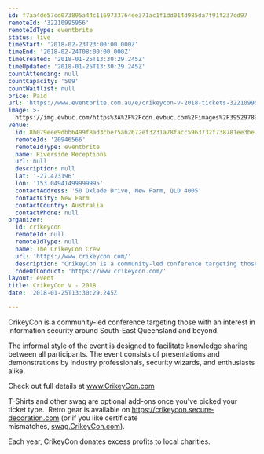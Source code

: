 ```yaml
---
id: f7aa4de57cd073895a44c1169733764ee371ac1f1dd014d985da7f91f237cd97
remoteId: '32210995956'
remoteIdType: eventbrite
status: live
timeStart: '2018-02-23T23:00:00.000Z'
timeEnd: '2018-02-24T08:00:00.000Z'
timeCreated: '2018-01-25T13:30:29.245Z'
timeUpdated: '2018-01-25T13:30:29.245Z'
countAttending: null
countCapacity: '509'
countWaitlist: null
price: Paid
url: 'https://www.eventbrite.com.au/e/crikeycon-v-2018-tickets-32210995956?aff=ebapi'
image: >-
  https://img.evbuc.com/https%3A%2F%2Fcdn.evbuc.com%2Fimages%2F39529789%2F145709841741%2F1%2Foriginal.jpg?s=ec1e5ce89b2df0ae733f44593cc079f3
venue:
  id: 8b079eee9dbb6499f8ad3cbe75ab2672ef3231a78facc5963732f738781ee3be
  remoteId: '20946566'
  remoteIdType: eventbrite
  name: Riverside Receptions
  url: null
  description: null
  lat: '-27.473196'
  lon: '153.04941499999995'
  contactAddress: '50 Oxlade Drive, New Farm, QLD 4005'
  contactCity: New Farm
  contactCountry: Australia
  contactPhone: null
organizer:
  id: crikeycon
  remoteId: null
  remoteIdType: null
  name: The CrikeyCon Crew
  url: 'https://www.crikeycon.com/'
  description: "CrikeyCon is a community-led conference targeting those with an interest in information security around South-East Queensland and beyond.\nThe informal style of the event is designed to facilitate knowledge sharing between all participants. The event consists of presentations and demonstrations by industry professionals, security wizards, and enthusiasts alike.\nCheck out full details at\_www.CrikeyCon.com\nT-Shirts and other swag are optional add-ons once you've picked your ticket type. \_Retro gear is available on\_https://crikeycon.secure-decoration.com\_(or if you like certificate mismatches,\_swag.CrikeyCon.com).\nEach year, CrikeyCon donates excess profits to local charities."
  codeOfConduct: 'https://www.crikeycon.com/'
layout: event
title: CrikeyCon V - 2018
date: '2018-01-25T13:30:29.245Z'

---
```

<P>CrikeyCon is a community-led conference targeting those with an interest in information security around South-East Queensland and beyond.</P>
<P>The informal style of the event is designed to facilitate knowledge sharing between all participants. The event consists of presentations and demonstrations by industry professionals, security wizards, and enthusiasts alike.</P>
<P>Check out full details at <A HREF="https://www.crikeycon.com" TARGET="_blank" TITLE="Crikey Con" REL="noreferrer noopener nofollow noopener noreferrer nofollow">www.CrikeyCon.com</A></P>
<P>T-Shirts and other swag are optional add-ons once you've picked your ticket type.  Retro gear is available on <A HREF="https://crikeycon.secure-decoration.com" TARGET="_blank" TITLE="Swag!" REL="noreferrer noopener nofollow noopener noreferrer nofollow">https://crikeycon.secure-decoration.com</A> (or if you like certificate mismatches, <A HREF="https://swag.crikeycon.com" TARGET="_blank" TITLE="Swag" REL="noreferrer noopener nofollow noopener noreferrer nofollow">swag.CrikeyCon.com</A>).</P>
<P><SPAN>Each year, CrikeyCon donates excess profits to local charities.</SPAN></P>
